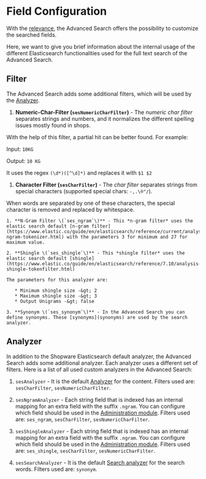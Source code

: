 # Field Configuration

With the [relevance](relevance), the Advanced Search offers the possibility to customize the searched fields.

Here, we want to give you brief information about the internal usage of the different Elasticsearch functionalities used for the full text search of the Advanced Search.

## Filter

The Advanced Search adds some additional filters, which will be used by the [Analyzer](field-config#analyzer).

1. **Numeric-Char-Filter \(`sesNumericCharFilter`\)** - The *numeric char filter* separates strings and numbers, and it normalizes the different spelling issues mostly found in shops.

With the help of this filter, a partial hit can be better found. For example:

   Input: `10KG`

   Output: `10 KG`

It uses the regex `(\d*)([^\d]*)` and replaces it with `$1 $2`

1. **Character Filter \(`sesCharFilter`\)** - The *char filter* separates strings from special characters \(supported special chars: `-,.\®"/`\).

When words are separated by one of these characters, the special character is removed and replaced by whitespace.

    1. **N-Gram Filter \(`ses_ngram`\)** - This *n-gram filter* uses the elastic search default [n-gram filter](https://www.elastic.co/guide/en/elasticsearch/reference/current/analysis-ngram-tokenizer.html) with the parameters 3 for minimum and 27 for maximum value.

    2. **Shingle \(`ses_shingle`\)** - This *shingle filter* uses the elastic search default [shingle](https://www.elastic.co/guide/en/elasticsearch/reference/7.10/analysis-shingle-tokenfilter.html)

    The parameters for this analyzer are:

       * Minimum shingle size -&gt; 2
       * Maximum shingle size -&gt; 3
       * Output Unigrams -&gt; false

    3. **Synonym \(`ses_synonym`\)** - In the Advanced Search you can define synonyms. These [synonyms](synonyms) are used by the search analyzer.

## Analyzer

In addition to the Shopware Elasticsearch default analyzer, the Advanced Search adds some additional analyzer. Each analyzer uses a different set of filters. Here is a list of all used custom analyzers in the Advanced Search:

1. `sesAnalyzer` -   It is the default [Analyzer](https://www.elastic.co/guide/en/elasticsearch/reference/current/analyzer.html) for the content. Filters used are: `sesCharFilter`, `sesNumericCharFilter`.

1. `sesNgramAnalyzer` -  Each string field that is indexed has an internal mapping for an extra field with the suffix `.ngram`. You can configure which field should be used in the [Administration module](https://docs.shopware.com/en/shopware-6-en/enterprise-extensions/enterprise-search?category=shopware-6-en/enterprise-extensions#Configuration). Filters used are: `ses_ngram`, `sesCharFilter`, `sesNumericCharFilter`.

1. `sesShingleAnalyzer` -  Each string field that is indexed has an internal mapping for an extra field with the suffix `.ngram`. You can configure which field should be used in the [Administration module](https://docs.shopware.com/en/shopware-6-en/enterprise-extensions/enterprise-search?category=shopware-6-en/enterprise-extensions#Configuration). Filters used are: `ses_shingle`, `sesCharFilter`, `sesNumericCharFilter`.

1. `sesSearchAnalyzer` -  It is the default [Search analyzer](https://www.elastic.co/guide/en/elasticsearch/reference/current/search-analyzer.html) for the search words. Filters used are: `synonym`.
